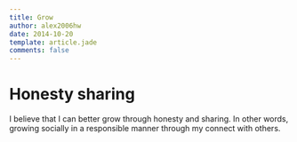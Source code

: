 ```yaml
---
title: Grow
author: alex2006hw
date: 2014-10-20
template: article.jade
comments: false
---
```


# Honesty sharing

I believe that I can better grow through honesty and sharing.  In other words, growing socially in a responsible manner through my connect with others.



